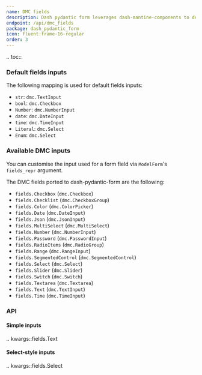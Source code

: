 ```yaml
---
name: DMC fields
description: Dash pydantic form leverages dash-mantine-components to define fields inputs.
endpoint: /api/dmc_fields
package: dash_pydantic_form
icon: fluent:frame-16-regular
order: 3
---
```


.. toc::

### Default fields inputs

The following mapping is used for default fields inputs:

* `str`: `dmc.TextInput`
* `bool`: `dmc.Checkbox`
* `Number`: `dmc.NumberInput`
* `date`: `dmc.DateInput`
* `time`: `dmc.TimeInput`
* `Literal`: `dmc.Select`
* `Enum`: `dmc.Select`

### Available DMC inputs

You can customise the input used for a form field via `ModelForm`'s `fields_repr` argument.

The DMC fields ported to dash-pydantic-form are the following:

* `fields.Checkbox` (`dmc.Checkbox`)
* `fields.Checklist` (`dmc.CheckboxGroup`)
* `fields.Color` (`dmc.ColorPicker`)
* `fields.Date` (`dmc.DateInput`)
* `fields.Json` (`dmc.JsonInput`)
* `fields.MultiSelect` (`dmc.MultiSelect`)
* `fields.Number` (`dmc.NumberInput`)
* `fields.Password` (`dmc.PasswordInput`)
* `fields.RadioItems` (`dmc.RadioGroup`)
* `fields.Range` (`dmc.RangeInput`)
* `fields.SegmentedControl` (`dmc.SegmentedControl`)
* `fields.Select` (`dmc.Select`)
* `fields.Slider` (`dmc.Slider`)
* `fields.Switch` (`dmc.Switch`)
* `fields.Textarea` (`dmc.Textarea`)
* `fields.Text` (`dmc.TextInput`)
* `fields.Time` (`dmc.TimeInput`)


### API

#### Simple inputs

.. kwargs::fields.Text

#### Select-style inputs

.. kwargs::fields.Select
